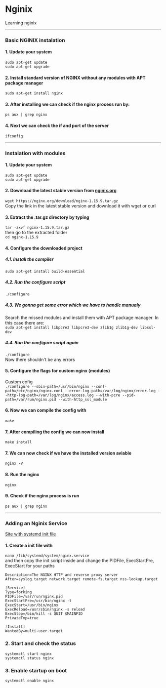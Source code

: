 # Nginix
Learning nginix

------

### Basic NGINIX instalation

#### 1. Update your system  
```sudo apt-get update```  
```sudo apt-get upgrade```  

#### 2. Install standard version of NGINX without any modules with APT package manager  
```sudo apt-get install nginx```  

#### 3. After installing we can check if the nginx process run by:  
```ps aux | grep nginx```  

#### 4. Next we can check the if and port of the server  
```ifconfig```  

------

### Instalation with modules  

#### 1. Update your system  
```sudo apt-get update```  
```sudo apt-get upgrade```  

#### 2. Download the latest stable version from [nginix.org](https://nginx.org/en/download.html)
``` wget https://nginx.org/download/nginx-1.15.9.tar.gz ```  
Copy the link in the latest stable version and download it with wget or curl

#### 3. Extract the .tar.gz directory by typing 
```tar -zxvf nginx-1.15.9.tar.gz```  
then go to the extracted folder  
```cd nginx-1.15.9```

#### 4. Configure the downloaded project

  ##### 4.1. Install the compiler  
```sudo apt-get install build-essential```

  ##### 4.2. Run the configure script
```./configure```  

  ##### 4.3. We gonna get some error which we have to handle manualy  
Search the missed modules and install them with APT package manager. In this case there are:  
```sudo apt-get install libpcre3 libpcre3-dev zlib1g zlib1g-dev libssl-dev```

  ##### 4.4. Run the configure script again
```./configure```  
Now there shouldn't be any errors

#### 5. Configure the flags for custom nginx (modules)
Custom cofig  
```./configure --sbin-path=/usr/bin/nginx --conf-path=/etc/nginx/nginx.conf --error-log-path=/var/log/nginx/error.log --http-log-path=/var/log/nginx/access.log --with-pcre --pid-path=/var/run/nginx.pid --with-http_ssl_module```  

#### 6. Now we can compile the config with  
```make```  

#### 7. After compiling the config we can now install
```make install```

#### 7. We can now check if we have the installed version aviable
```nginx -V```

#### 8. Run the nginx
```nginx```

#### 9. Check if the nginx process is run  
```ps aux | grep nginx```  

------

### Adding an Nginix Service  
[Site with systemd init file](https://www.nginx.com/resources/wiki/start/topics/examples/initscripts/)  

#### 1. Create a init file with
```nano /lib/systemd/system/nginx.service```  
and then copy the init script inside and change the PIDFile, ExecStartPre, ExecStart for your paths
```[Unit]
Description=The NGINX HTTP and reverse proxy server
After=syslog.target network.target remote-fs.target nss-lookup.target

[Service]
Type=forking
PIDFile=/var/run/nginx.pid
ExecStartPre=/usr/bin/nginx -t
ExecStart=/usr/bin/nginx
ExecReload=/usr/sbin/nginx -s reload
ExecStop=/bin/kill -s QUIT $MAINPID
PrivateTmp=true

[Install]
WantedBy=multi-user.target
```

### 2. Start and check the status  

```systemctl start nginx```  
```systemctl status nginx```

### 3. Enable startup on boot  

```systemctl enable nginx```

